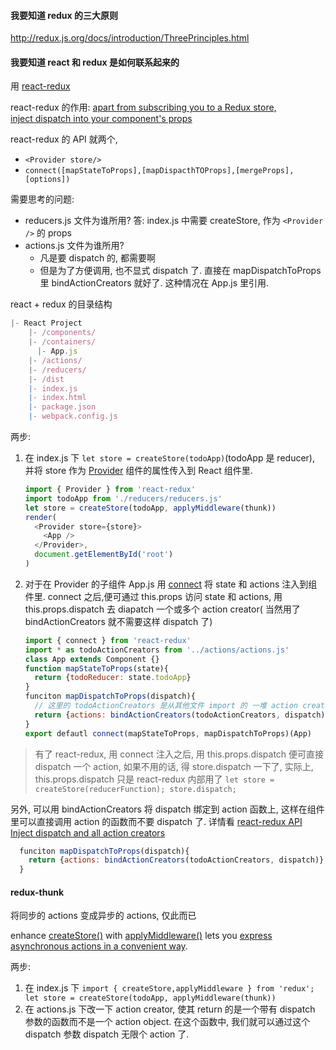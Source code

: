 #### 我要知道 redux 的三大原则

http://redux.js.org/docs/introduction/ThreePrinciples.html

#### 我要知道 react 和 redux 是如何联系起来的

用 [react-redux](https://github.com/reactjs/react-redux)

react-redux 的作用: [apart from subscribing you to a Redux store, inject dispatch into your component's props](http://redux.js.org/docs/Troubleshooting.html)

react-redux 的 API 就两个,
- `<Provider store/>` 
- `connect([mapStateToProps],[mapDispacthTOProps],[mergeProps],[options])`

需要思考的问题:

- reducers.js 文件为谁所用? 答: index.js 中需要 createStore, 作为 `<Provider />` 的 props
- actions.js 文件为谁所用? 
  - 凡是要 dispatch 的, 都需要啊
  - 但是为了方便调用, 也不显式 dispatch 了. 直接在 mapDispatchToProps 里 bindActionCreators 就好了. 这种情况在 App.js 里引用. 

react + redux 的目录结构
```javascript
|- React Project
	|- /components/
	|- /containers/
	  |- App.js
	|- /actions/
	|- /reducers/
	|- /dist
	|- index.js
	|- index.html
	|- package.json
	|- webpack.config.js
```
两步:

1. 在 index.js 下 `let store = createStore(todoApp)`(todoApp 是 reducer), 并将 store 作为 [Provider](https://github.com/reactjs/react-redux/blob/master/docs/api.md#provider-store) 组件的属性传入到 React 组件里.

   ```javascript
   import { Provider } from 'react-redux'
   import todoApp from './reducers/reducers.js'
   let store = createStore(todoApp, applyMiddleware(thunk))
   render(
     <Provider store={store}>
       <App />
     </Provider>,
     document.getElementById('root')
   )
   ```

2. 对于在 Provider 的子组件 App.js 用 [connect](https://github.com/reactjs/react-redux/blob/master/docs/api.md#connectmapstatetoprops-mapdispatchtoprops-mergeprops-options) 将 state 和 actions 注入到组件里. connect 之后,便可通过 this.props 访问 state 和 actions, 用 this.props.dispatch 去 diapatch 一个或多个 action creator( 当然用了 bindActionCreators 就不需要这样 dispatch 了)

   ```javascript
   import { connect } from 'react-redux'
   import * as todoActionCreators from '../actions/actions.js'
   class App extends Component {}
   function mapStateToProps(state){
     return {todoReducer: state.todoApp}
   }
   funciton mapDispatchToProps(dispatch){
     // 这里的 todoActionCreators 是从其他文件 import 的 一堆 action creators
     return {actions: bindActionCreators(todoActionCreators, dispatch)}
   }
   export defautl connect(mapStateToProps, mapDispatchToProps)(App)
   ```

> 有了 react-redux, 用 connect 注入之后, 用 this.props.dispatch 便可直接 dispatch 一个 action, 如果不用的话, 得 store.dispatch 一下了, 实际上, this.props.dispatch 只是 react-redux 内部用了 `let store = createStore(reducerFunction); store.dispatch;` 

另外, 可以用 bindActionCreators 将 dispatch 绑定到 action 函数上, 这样在组件里可以直接调用 action 的函数而不要 dispatch 了.  详情看 [react-redux API Inject dispatch and all action creators](https://github.com/reactjs/react-redux/blob/master/docs/api.md#inject-todos-and-all-action-creators) 

```javascript	
  funciton mapDispatchToProps(dispatch){
    return {actions: bindActionCreators(todoActionCreators, dispatch)}
  }
```



#### redux-thunk

 将同步的 actions 变成异步的 actions, 仅此而已

enhance [createStore()](http://redux.js.org/docs/api/createStore.html) with [applyMiddleware()](http://redux.js.org/docs/api/applyMiddleware.html) lets you [express asynchronous actions in a convenient way](http://redux.js.org/docs/advanced/AsyncActions.html).

两步:

1. 在 index.js 下 `import { createStore,applyMiddleware } from 'redux'; let store = createStore(todoApp, applyMiddleware(thunk))`
2. 在 actions.js 下改一下 action creator, 使其 return 的是一个带有 dispatch 参数的函数而不是一个 action object. 在这个函数中, 我们就可以通过这个 dispatch 参数 dispatch 无限个 action 了.
